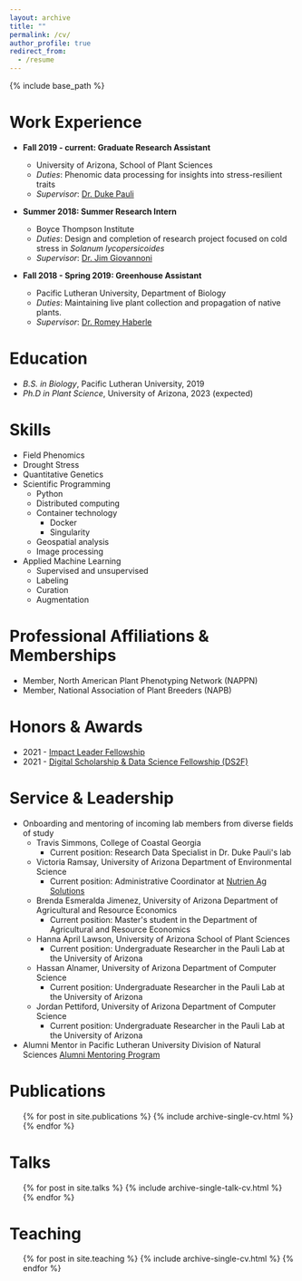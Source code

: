 ```yaml
---
layout: archive
title: ""
permalink: /cv/
author_profile: true
redirect_from:
  - /resume
---
```


{% include base_path %}

Work Experience
======
* **Fall 2019 - current: Graduate Research Assistant**
  * University of Arizona, School of Plant Sciences
  * *Duties*: Phenomic data processing for insights into stress-resilient traits
  * *Supervisor*: [Dr. Duke Pauli](https://thepaulilab.com/)

* **Summer 2018: Summer Research Intern**
  * Boyce Thompson Institute
  * *Duties*: Design and completion of research project focused on cold stress in *Solanum lycopersicoides*
  * *Supervisor*: [Dr. Jim Giovannoni](https://btiscience.org/jim-giovannoni/)

* **Fall 2018 - Spring 2019: Greenhouse Assistant** 
  * Pacific Lutheran University, Department of Biology
  * *Duties*: Maintaining live plant collection and propagation of native plants. 
  * *Supervisor*: [Dr. Romey Haberle](https://www.plu.edu/biology/staff/romey-haberle/)

Education
======
* *B.S. in Biology*, Pacific Lutheran University, 2019
* *Ph.D in Plant Science*, University of Arizona, 2023 (expected)

Skills
======
* Field Phenomics
* Drought Stress
* Quantitative Genetics
* Scientific Programming 
  * Python
  * Distributed computing
  * Container technology
    * Docker
    * Singularity
  * Geospatial analysis
  * Image processing
* Applied Machine Learning
  * Supervised and unsupervised
  * Labeling 
  * Curation
  * Augmentation
  
Professional Affiliations & Memberships
======
* Member, North American Plant Phenotyping Network (NAPPN)
* Member, National Association of Plant Breeders (NAPB)

Honors & Awards
======
* 2021 - [Impact Leader Fellowship](https://cals.arizona.edu/news/self-nominations-open-spring-impact-leader-professional-development-training) 
* 2021 - [Digital Scholarship & Data Science Fellowship (DS2F)](https://new.library.arizona.edu/ds2f)

Service & Leadership
======
* Onboarding and mentoring of incoming lab members from diverse fields of study
  * Travis Simmons, College of Coastal Georgia
    * Current position: Research Data Specialist in Dr. Duke Pauli's lab
  * Victoria Ramsay, University of Arizona Department of Environmental Science
    * Current position: Administrative Coordinator at [Nutrien Ag Solutions](https://www.nutrien.com/)
  * Brenda Esmeralda Jimenez, University of Arizona Department of Agricultural and Resource Economics
    * Current position: Master's student in the Department of Agricultural and Resource Economics
  * Hanna April Lawson, University of Arizona School of Plant Sciences
    * Current position: Undergraduate Researcher in the Pauli Lab at the University of Arizona
  * Hassan Alnamer, University of Arizona Department of Computer Science
    * Current position: Undergraduate Researcher in the Pauli Lab at the University of Arizona
  * Jordan Pettiford, University of Arizona Department of Computer Science
    * Current position: Undergraduate Researcher in the Pauli Lab at the University of Arizona
* Alumni Mentor in Pacific Lutheran University Division of Natural Sciences [Alumni Mentoring Program](https://lutelink.plu.edu/hub/plu/programs/natsci-mentoring-program/about)

Publications
======
  <ul>{% for post in site.publications %}
    {% include archive-single-cv.html %}
  {% endfor %}</ul>
  
Talks
======
  <ul>{% for post in site.talks %}
    {% include archive-single-talk-cv.html %}
  {% endfor %}</ul>
  
Teaching
======
  <ul>{% for post in site.teaching %}
    {% include archive-single-cv.html %}
  {% endfor %}</ul>